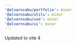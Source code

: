 ```yaml
---
'@alvarosabu/portfolio': minor
'@alvarosabu/utils': minor
'@alvarosabu/use': minor
'@alvarosabu/ui': minor
---
```


Updated to vite 4
